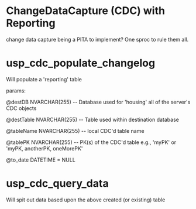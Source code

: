 # ChangeDataCapture (CDC) with Reporting

change data capture being a PITA to implement? One sproc to rule them all.

# usp_cdc_populate_changelog
Will populate a 'reporting' table 

params: 

  @destDB NVARCHAR(255) -- Database used for 'housing' all of the server's CDC objects 
  
  @destTable NVARCHAR(255) -- Table used within destination database
  
  @tableName NVARCHAR(255)  -- local CDC'd table name
  
  @tablePK NVARCHAR(255) -- PK(s) of the CDC'd table e.g., 'myPK' or 'myPK, anotherPK, oneMorePK'
  
  @to_date DATETIME = NULL

# usp_cdc_query_data
Will spit out data based upon the above created (or existing) table

